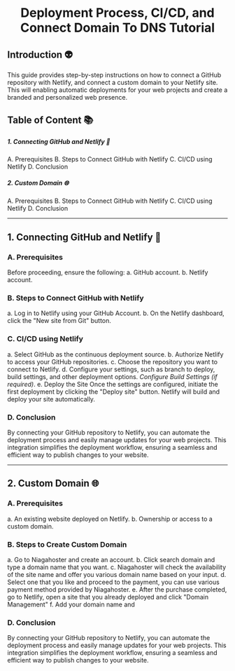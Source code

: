 <h1 align='center'>Deployment Process, CI/CD, and Connect Domain To DNS Tutorial</h1>

## Introduction :alien:

This guide provides step-by-step instructions on how to connect a GitHub repository with Netlify, and connect a custom domain to your Netlify site. This will enabling automatic deployments for your web projects and create a branded and personalized web presence.

## Table of Content :books:

##### 1. Connecting GitHub and Netlify :floppy_disk:

A. Prerequisites
B. Steps to Connect GitHub with Netlify
C. CI/CD using Netlify
D. Conclusion

##### 2. Custom Domain :globe_with_meridians:

A. Prerequisites
B. Steps to Connect GitHub with Netlify
C. CI/CD using Netlify
D. Conclusion

---

## 1. Connecting GitHub and Netlify :floppy_disk:

### A. Prerequisites

Before proceeding, ensure the following:
a. GitHub account.
b. Netlify account.

### B. Steps to Connect GitHub with Netlify

a. Log in to Netlify using your GitHub Account.
b. On the Netlify dashboard, click the "New site from Git" button.

### C. CI/CD using Netlify

a. Select GitHub as the continuous deployment source.
b. Authorize Netlify to access your GitHub repositories.
c. Choose the repository you want to connect to Netlify.
d. Configure your settings, such as branch to deploy, build settings, and other deployment options. <em>Configure Build Settings (if required)</em>.
e. Deploy the Site
Once the settings are configured, initiate the first deployment by clicking the "Deploy site" button.
Netlify will build and deploy your site automatically.

### D. Conclusion

By connecting your GitHub repository to Netlify, you can automate the deployment process and easily manage updates for your web projects. This integration simplifies the deployment workflow, ensuring a seamless and efficient way to publish changes to your website.

---

## 2. Custom Domain :globe_with_meridians:

### A. Prerequisites

a. An existing website deployed on Netlify.
b. Ownership or access to a custom domain.

### B. Steps to Create Custom Domain

a. Go to Niagahoster and create an account.
b. Click search domain and type a domain name that you want.
c. Niagahoster will check the availability of the site name and offer you various domain name based on your input.
d. Select one that you like and proceed to the payment, you can use various payment method provided by Niagahoster.
e. After the purchase completed, go to Netlify, open a site that you already deployed and click "Domain Management"
f. Add your domain name and

### D. Conclusion

By connecting your GitHub repository to Netlify, you can automate the deployment process and easily manage updates for your web projects. This integration simplifies the deployment workflow, ensuring a seamless and efficient way to publish changes to your website.
